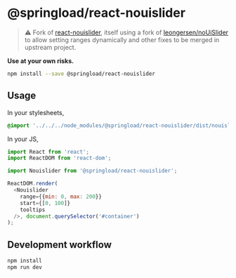 # @springload/react-nouislider

> :warning: Fork of [react-nouislider](https://github.com/algolia/react-nouislider), itself using a fork of [leongersen/noUiSlider](https://github.com/leongersen/noUiSlider) to allow setting ranges dynamically and other fixes to be merged in upstream project.

**Use at your own risks.**

```sh
npm install --save @springload/react-nouislider
```

## Usage

In your stylesheets,

```css
@import '../../../node_modules/@springload/react-nouislider/dist/nouislider.css';
```

In your JS,

```js
import React from 'react';
import ReactDOM from 'react-dom';

import Nouislider from '@springload/react-nouislider';

ReactDOM.render(
  <Nouislider
    range={{min: 0, max: 200}}
    start={[0, 100]}
    tooltips
  />, document.querySelector('#container')
);
```

## Development workflow

```sh
npm install
npm run dev
```
